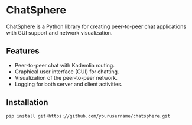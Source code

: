 # ChatSphere

ChatSphere is a Python library for creating peer-to-peer chat applications with GUI support and network visualization.

## Features
- Peer-to-peer chat with Kademlia routing.
- Graphical user interface (GUI) for chatting.
- Visualization of the peer-to-peer network.
- Logging for both server and client activities.

## Installation
```bash
pip install git+https://github.com/yourusername/chatsphere.git
